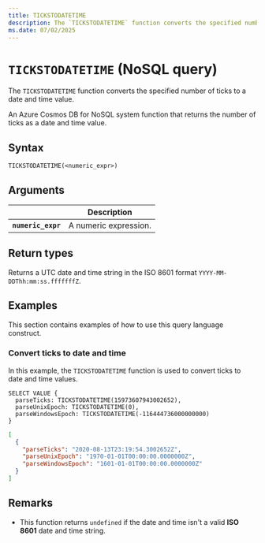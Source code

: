 ```yaml
---
title: TICKSTODATETIME
description: The `TICKSTODATETIME` function converts the specified number of ticks to a date and time value.
ms.date: 07/02/2025
---
```


# `TICKSTODATETIME` (NoSQL query)

The `TICKSTODATETIME` function converts the specified number of ticks to a date and time value.

An Azure Cosmos DB for NoSQL system function that returns the number of ticks as a date and time value.

## Syntax

```nosql
TICKSTODATETIME(<numeric_expr>)
```

## Arguments

| | Description |
| --- | --- |
| **`numeric_expr`** | A numeric expression. |

## Return types

Returns a UTC date and time string in the ISO 8601 format `YYYY-MM-DDThh:mm:ss.fffffffZ`.

## Examples

This section contains examples of how to use this query language construct.

### Convert ticks to date and time

In this example, the `TICKSTODATETIME` function is used to convert ticks to date and time values.

```nosql
SELECT VALUE {
  parseTicks: TICKSTODATETIME(15973607943002652),
  parseUnixEpoch: TICKSTODATETIME(0),
  parseWindowsEpoch: TICKSTODATETIME(-116444736000000000)
}
```

```json
[
  {
    "parseTicks": "2020-08-13T23:19:54.3002652Z",
    "parseUnixEpoch": "1970-01-01T00:00:00.0000000Z",
    "parseWindowsEpoch": "1601-01-01T00:00:00.0000000Z"
  }
]
```

## Remarks

- This function returns `undefined` if the date and time isn't a valid **ISO 8601** date and time string.
